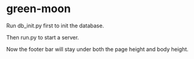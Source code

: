 # green-moon
Run db_init.py first to init the database.

Then run.py to start a server.

Now the footer bar will stay under both the page height and body height. 
